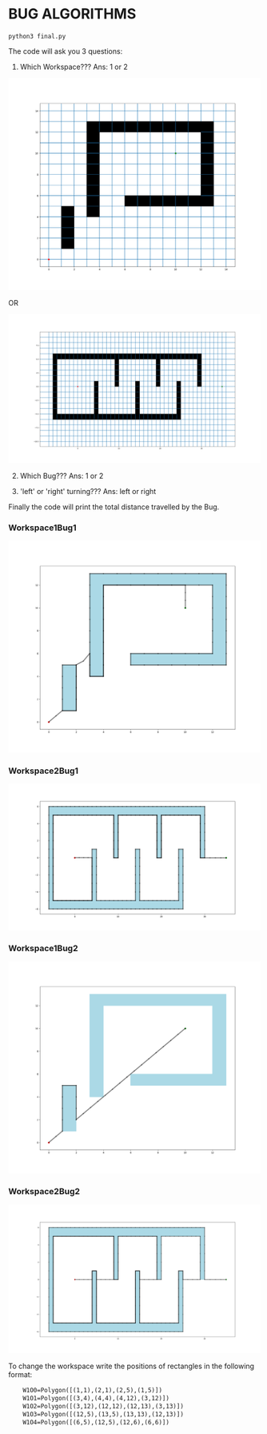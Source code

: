 <h1>BUG ALGORITHMS</h1>

```
python3 final.py
```

The code will ask you 3 questions:

1. Which Workspace???
Ans: 1 or 2

<img src="https://github.com/KedarMore/Implemneting-Bug-Algorithms/blob/master/FilesForREADME/Workspace1.png">

OR

<img src="https://github.com/KedarMore/Implemneting-Bug-Algorithms/blob/master/FilesForREADME/Workspace2.png">

2. Which Bug???
Ans: 1 or 2

3. 'left' or 'right' turning???
Ans: left or right

Finally the code will print the total distance travelled by the Bug.

<h3>Workspace1Bug1</h3>
<img src="https://github.com/KedarMore/Implemneting-Bug-Algorithms/blob/master/FilesForREADME/Workspace1Bug1.png">
<h3>Workspace2Bug1</h3>
<img src="https://github.com/KedarMore/Implemneting-Bug-Algorithms/blob/master/FilesForREADME/Workspace2Bug1.png">
<h3>Workspace1Bug2</h3>
<img src="https://github.com/KedarMore/Implemneting-Bug-Algorithms/blob/master/FilesForREADME/Workspace1Bug2.png">
<h3>Workspace2Bug2</h3>
<img src="https://github.com/KedarMore/Implemneting-Bug-Algorithms/blob/master/FilesForREADME/Workspace2Bug2.png">

To change the workspace write the positions of rectangles in the following format:

```
    W1O0=Polygon([(1,1),(2,1),(2,5),(1,5)])
    W1O1=Polygon([(3,4),(4,4),(4,12),(3,12)])
    W1O2=Polygon([(3,12),(12,12),(12,13),(3,13)])
    W1O3=Polygon([(12,5),(13,5),(13,13),(12,13)])
    W1O4=Polygon([(6,5),(12,5),(12,6),(6,6)])
```
